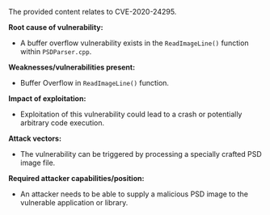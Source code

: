 The provided content relates to CVE-2020-24295.

**Root cause of vulnerability:**
- A buffer overflow vulnerability exists in the `ReadImageLine()` function within `PSDParser.cpp`.

**Weaknesses/vulnerabilities present:**
- Buffer Overflow in `ReadImageLine()` function.

**Impact of exploitation:**
- Exploitation of this vulnerability could lead to a crash or potentially arbitrary code execution.

**Attack vectors:**
- The vulnerability can be triggered by processing a specially crafted PSD image file.

**Required attacker capabilities/position:**
- An attacker needs to be able to supply a malicious PSD image to the vulnerable application or library.